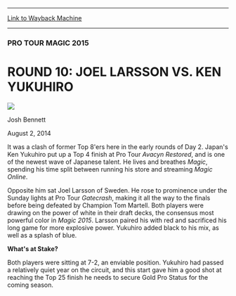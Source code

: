 
---
[Link to Wayback Machine](https://web.archive.org/web/20141202020647/http://magic.wizards.com/en/events/coverage/ptm15/r10fm)

[_metadata_:description]:- "It was a clash of former Top 8'ers here in the early rounds of Day 2. Japan's Ken Yukuhiro put up a Top 4 finish at Pro Tour Avacyn Restored, and is one of the newest wave of Japanese talent. He lives and breathes Magic, spending his time split between running his store and streaming Magic Online."
[_metadata_:generator]:- "Drupal 7 (http://drupal.org)"
[_metadata_:node]:- "256651"
[_metadata_:publish_date]:- "2014-08-02"
[_metadata_:source]:- "div-main"
[_metadata_:title]:- "ROUND 10: JOEL LARSSON VS. KEN YUKUHIRO"
[_metadata_:wayback_capture_timestamp]:- "2014-12-02 02:06:47"
[_metadata_:wayback_raw_url]:- "https://web.archive.org/web/20141202020647id_/http://magic.wizards.com/en/events/coverage/ptm15/r10fm"
[_metadata_:wayback_url]:- "http://magic.wizards.com/en/events/coverage/ptm15/r10fm"
---





### PRO TOUR MAGIC 2015


ROUND 10: JOEL LARSSON VS. KEN YUKUHIRO
=======================================



![](https://media.magic.wizards.com/styles/auth_small/public/images/person/authorpic_joshbennett.jpg)

Josh Bennett




August 2, 2014
 











 It was a clash of former Top 8'ers here in the early rounds of Day 2. Japan's Ken Yukuhiro put up a Top 4 finish at Pro Tour *Avacyn Restored*, and is one of the newest wave of Japanese talent. He lives and breathes *Magic*, spending his time split between running his store and streaming *Magic Online*.




 Opposite him sat Joel Larsson of Sweden. He rose to prominence under the Sunday lights at Pro Tour *Gatecrash*, making it all the way to the finals before being defeated by Champion Tom Martell. Both players were drawing on the power of white in their draft decks, the consensus most powerful color in *Magic 2015*. Larsson paired his with red and sacrificed his long game for more explosive power. Yukuhiro added black to his mix, as well as a splash of blue.




**What's at Stake?**



Both players were sitting at 7-2, an enviable position. Yukuhiro had passed a relatively quiet year on the circuit, and this start gave him a good shot at reaching the Top 25 finish he needs to secure Gold Pro Status for the coming season.




  






 
 




  







